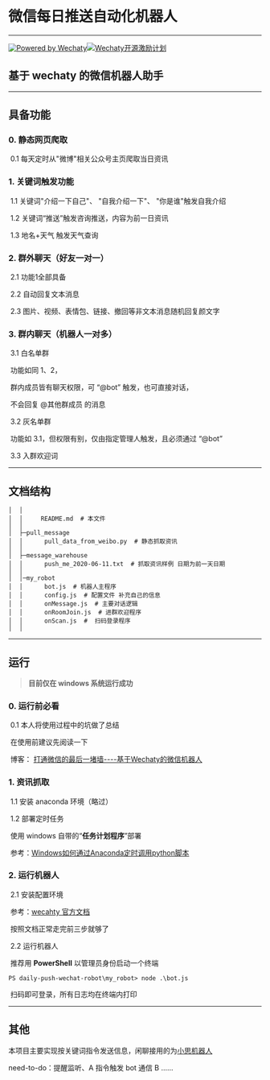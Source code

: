 # 微信每日推送自动化机器人

------

[![Powered by Wechaty](https://img.shields.io/badge/Powered%20By-Wechaty-green.svg)](https://github.com/chatie/wechaty)[![Wechaty开源激励计划](https://img.shields.io/badge/Wechaty-开源激励计划-green.svg)](https://github.com/juzibot/Welcome/wiki/Everything-about-Wechaty)

## **基于 wechaty 的微信机器人助手**

------

## 具备功能

### **0. 静态网页爬取**

​		0.1 每天定时从"微博"相关公众号主页爬取当日资讯

### **1. 关键词触发功能**

​    	1.1 关键词"介绍一下自己"、 "自我介绍一下"、 "你是谁"触发自我介绍

​    	1.2 关键词“推送”触发咨询推送，内容为前一日资讯

​    	1.3 地名+天气  触发天气查询

### **2. 群外聊天（好友一对一）**

​    	2.1 功能1全部具备

​    	2.2 自动回复文本消息

​    	2.3 图片、视频、表情包、链接、撤回等非文本消息随机回复颜文字

### **3. 群内聊天（机器人一对多）**

​     	3.1 白名单群

​     	功能如同 1、2，

​     	群内成员皆有聊天权限，可 “@bot” 触发，也可直接对话，

​     	不会回复 @其他群成员 的消息

​    	 3.2 灰名单群

​     	功能如 3.1，但权限有别，仅由指定管理人触发，且必须通过 “@bot”

​     	3.3 入群欢迎词

------

## 文档结构

```
│  │      
│  │     README.md  # 本文件
│  │
│  ├─pull_message
│  │      pull_data_from_weibo.py  # 静态抓取资讯
│  │
│  ├─message_warehouse
│  │      push_me_2020-06-11.txt  # 抓取资讯样例 日期为前一天日期
│  │
│  │─my_robot
│  │      bot.js  # 机器人主程序 
│  │      config.js  # 配置文件 补充自己的信息
│  │      onMessage.js  # 主要对话逻辑
│  │      onRoomJoin.js  # 进群欢迎程序
│  │      onScan.js  #  扫码登录程序
│  │ 
```

------

## 运行

> **目前仅在 windows 系统运行成功**

### **0. 运行前必看**

​		0.1 本人将使用过程中的坑做了总结

​		   	在使用前建议先阅读一下

​           	博客： [打通微信的最后一堵墙----基于Wechaty的微信机器人](https://zhuanlan.zhihu.com/p/146660604)

### **1. 资讯抓取**

​		1.1 安装 anaconda 环境（略过）

​		1.2 部署定时任务

​			使用 windows 自带的“**任务计划程序**”部署

​			参考：[Windows如何通过Anaconda定时调用python脚本](https://zhuanlan.zhihu.com/p/50057040)

### **2. 运行机器人**

​		2.1 安装配置环境

​			参考：[wecahty 官方文档](https://github.com/wechaty/wechaty-puppet-padplus) 

​			按照文档正常走完前三步就够了

​		2.2 运行机器人

​			推荐用 **PowerShell** 以管理员身份启动一个终端

```
PS daily-push-wechat-robot\my_robot> node .\bot.js
```

​			扫码即可登录，所有日志均在终端内打印

------

## 其他

本项目主要实现按关键词指令发送信息，闲聊接用的为[小思机器人](https://www.ownthink.com/)

need-to-do：提醒监听、A 指令触发 bot 通信 B ......